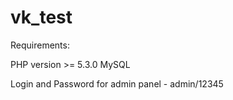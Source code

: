 vk_test
=======

Requirements:

PHP version >= 5.3.0
MySQL 

Login and Password for admin panel - admin/12345
